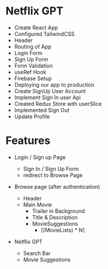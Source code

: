 # Netflix GPT

- Create React App
- Configured TailwindCSS
- Header
- Routing of App
- Login Form
- Sign Up Form
- Form Validation
- useRef Hook
- Firebase Setup
- Deploying our app to production
- Create SignUp User Account
- Implement Sign In user Api
- Created Redux Store with userSlice
- Implemented Sign Out
- Update Profile

# Features

- Login / Sign up Page

  - Sign In / Sign Up Form
  - redirect to Browse Page

- Browse page (after authentication)

  - Header
  - Main Movie
    - Trailer in Background
    - Title & Description
    - MovieSuggestions
      - [(MovieLists) * N]

- Netflix GPT
  - Search Bar
  - Movie Suggestions
